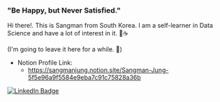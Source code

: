   
### "Be Happy, but Never Satisfied."   
  
Hi there!. This is Sangman from South Korea. I am a self-learner in Data Science and have a lot of interest in it. 🥯☕  
  
  (I'm going to leave it here for a while. 🙈)
   
- Notion Profile Link:
  - https://sangmanjung.notion.site/Sangman-Jung-5f5e96a9f5584e9eba7c91c75828a36b
  
[![LinkedIn Badge](http://img.shields.io/badge/-LinkedIn-0072b1?style=flat&logo=linkedin&link=https://www.linkedin.com/in/sangmanjung/)](https://www.linkedin.com/in/sangmanjung/)
<!--
**normal92/normal92** is a ✨ _special_ ✨ repository because its `README.md` (this file) appears on your GitHub profile.

If you want to contact me, 🤔 please leave me a message! 📮  

[![Velog Badge](http://img.shields.io/badge/-Velog-20c997?style=flat&link=https://velog.io/@sangmanjung)](https://velog.io/@sangmanjung/)
Here are some ideas to get you started:

- 🔭 I’m currently working on ...
- 🌱 I’m currently learning ...
- 👯 I’m looking to collaborate on ...
- 🤔 I’m looking for help with ...
- 💬 Ask me about ...
- 📫 How to reach me: ...
- 😄 Pronouns: ...
- ⚡ Fun fact: ...
-->
